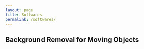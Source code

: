 ```yaml
---
layout: page
title: Softwares
permalink: /softwares/
---
```


## Background Removal for Moving Objects
